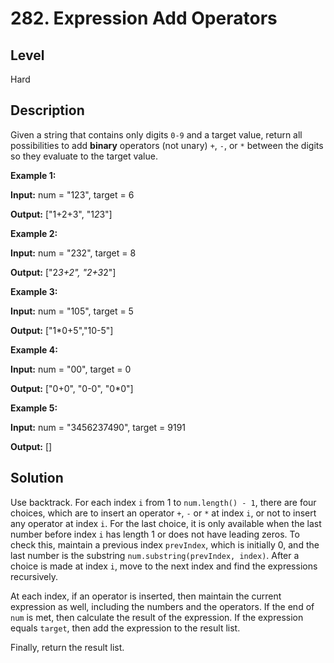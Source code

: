 # 282. Expression Add Operators
## Level
Hard

## Description
Given a string that contains only digits `0-9` and a target value, return all possibilities to add **binary** operators (not unary) `+`, `-`, or `*` between the digits so they evaluate to the target value.

**Example 1:**

**Input:** num = "123", target = 6

**Output:** ["1+2+3", "1*2*3"] 

**Example 2:**

**Input:** num = "232", target = 8

**Output:** ["2*3+2", "2+3*2"]

**Example 3:**

**Input:** num = "105", target = 5

**Output:** ["1*0+5","10-5"]

**Example 4:**

**Input:** num = "00", target = 0

**Output:** ["0+0", "0-0", "0*0"]

**Example 5:**

**Input:** num = "3456237490", target = 9191

**Output:** []

## Solution
Use backtrack. For each index `i` from 1 to `num.length() - 1`, there are four choices, which are to insert an operator `+`, `-` or `*` at index `i`, or not to insert any operator at index `i`. For the last choice, it is only available when the last number before index `i` has length 1 or does not have leading zeros. To check this, maintain a previous index `prevIndex`, which is initially 0, and the last number is the substring `num.substring(prevIndex, index)`. After a choice is made at index `i`, move to the next index and find the expressions recursively.

At each index, if an operator is inserted, then maintain the current expression as well, including the numbers and the operators. If the end of `num` is met, then calculate the result of the expression. If the expression equals `target`, then add the expression to the result list.

Finally, return the result list.
